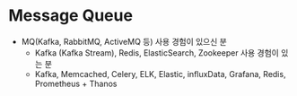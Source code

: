 # Message Queue

- MQ(Kafka, RabbitMQ, ActiveMQ 등) 사용 경험이 있으신 분
  - Kafka (Kafka Stream), Redis, ElasticSearch, Zookeeper 사용 경험이 있는 분
  - Kafka, Memcached, Celery, ELK, Elastic, influxData, Grafana, Redis, Prometheus + Thanos
